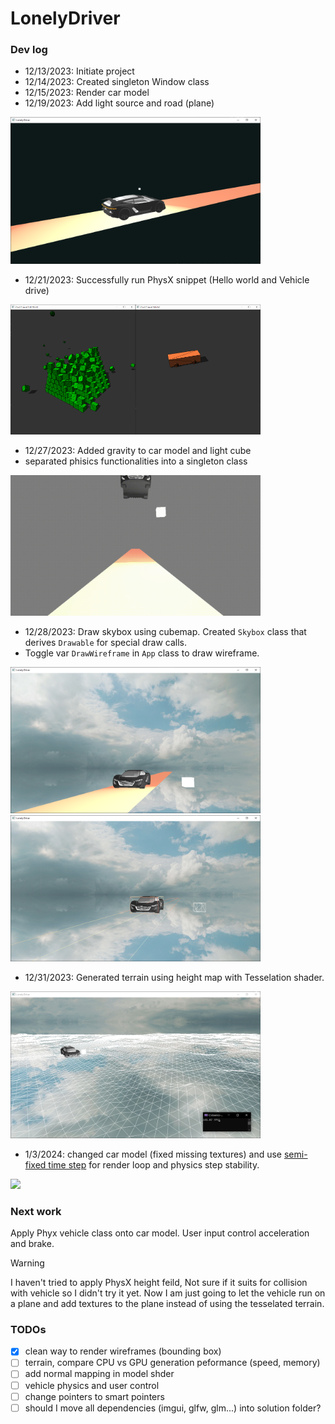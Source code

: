 # LonelyDriver
### Dev log
- 12/13/2023: Initiate project
- 12/14/2023: Created singleton Window class
- 12/15/2023: Render car model
- 12/19/2023: Add light source and road (plane)

<img src="./pics/progress_20231219.png" width="400" />

- 12/21/2023: Successfully run PhysX snippet (Hello world and Vehicle drive)

<img src="./pics/progress_20231221_1.png" width="200" /><img src="./pics/progress_20231221_2.png" width="200" />

- 12/27/2023: Added gravity to car model and light cube
- separated phisics functionalities into a singleton class

<img src="./pics/progress_20231227.gif" width="400" />

- 12/28/2023: Draw skybox using cubemap. Created `Skybox` class that derives `Drawable` for special draw calls.
- Toggle var `DrawWireframe` in `App` class to draw wireframe.  

<img src="./pics/progress_20231228.png" width="400" /><img src="./pics/progress_20231228_2.png" width="400" />

- 12/31/2023: Generated terrain using height map with Tesselation shader.

<img src="./pics/progress_20231230_CPUterrain.png" width="400" />

- 1/3/2024: changed car model (fixed missing textures) and use [semi-fixed time step](https://gafferongames.com/post/fix_your_timestep/) for render loop and physics step stability.

<img src="./pics/progress_20240103.gif" width="400" />


### Next work
Apply Phyx vehicle class onto car model. User input control acceleration and brake.

> [!WARNING]  
> I haven't tried to apply PhysX height feild, Not sure if it suits for collision with vehicle so I didn't try it yet. Now I am just going to let the vehicle run on a plane and add textures to the plane instead of using the tesselated terrain.

### TODOs
- [x] clean way to render wireframes (bounding box)
- [ ] terrain, compare CPU vs GPU generation peformance (speed, memory)
- [ ] add normal mapping in model shder
- [ ] vehicle physics and user control 
- [ ] change pointers to smart pointers
- [ ] should I move all dependencies (imgui, glfw, glm...) into solution folder?

